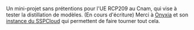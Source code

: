 Un mini-projet sans prétentions pour l'UE RCP209 au Cnam, qui vise à tester la distillation de modèles.
(En cours d'écriture)
Merci à [Onyxia](https://www.onyxia.sh/) et son [instance du SSPCloud](https://datalab.sspcloud.fr/) qui permettent de faire tourner tout cela.


